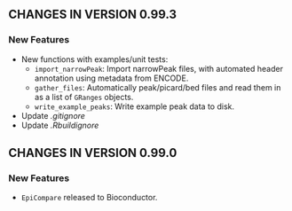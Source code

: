 ## CHANGES IN VERSION 0.99.3

### New Features

* New functions with examples/unit tests:
  - `import_narrowPeak`: Import narrowPeak files, with automated header
  annotation using metadata from ENCODE.  
  - `gather_files`: Automatically peak/picard/bed files and read them in
  as a list of `GRanges` objects.  
  - `write_example_peaks`: Write example peak data to disk.
* Update *.gitignore*
* Update *.Rbuildignore*

## CHANGES IN VERSION 0.99.0

### New Features

*   `EpiCompare` released to Bioconductor.
